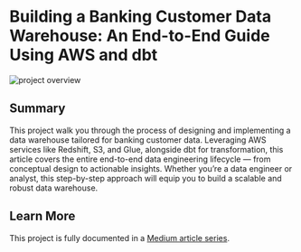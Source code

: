 # Building a Banking Customer Data Warehouse: An End-to-End Guide Using AWS and dbt

![project overview](https://miro.medium.com/v2/resize:fit:1100/format:webp/1*2iaMUMN-Zdd2aOy6ajvEYw.jpeg)

## Summary

This project walk you through the process of designing and implementing a data warehouse tailored for banking customer data. Leveraging AWS services like Redshift, S3, and Glue, alongside dbt for transformation, this article covers the entire end-to-end data engineering lifecycle — from conceptual design to actionable insights. Whether you’re a data engineer or analyst, this step-by-step approach will equip you to build a scalable and robust data warehouse.

## Learn More

This project is fully documented in a [Medium article series](https://medium.com/@jushijun/building-a-banking-customer-data-warehouse-an-end-to-end-guide-using-aws-and-dbt-c058ebe7af35).
